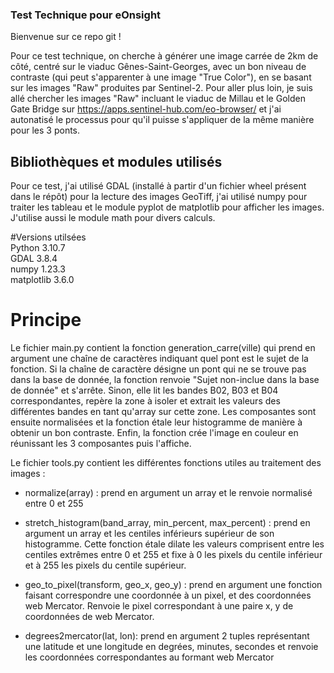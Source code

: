 ### Test Technique pour eOnsight

Bienvenue sur ce repo git !

Pour ce test technique, on cherche à générer une image carrée de 2km de côté, centré sur le viaduc Gênes-Saint-Georges, avec un bon niveau de contraste (qui peut s'apparenter à une image "True Color"), en se basant sur les images "Raw" produites par Sentinel-2. Pour aller plus loin, je suis allé chercher les images "Raw" incluant le viaduc de Millau et le Golden Gate Bridge sur https://apps.sentinel-hub.com/eo-browser/ et j'ai autonatisé le processus pour qu'il puisse s'appliquer de la même manière pour les 3 ponts.

## Bibliothèques et modules utilisés

Pour ce test, j'ai utilisé GDAL (installé à partir d'un fichier wheel présent dans le répôt) pour la lecture des images GeoTiff, j'ai utilisé numpy pour traiter les tableau et le module pyplot de matplotlib pour afficher les images. J'utilise aussi le module math pour divers calculs.

#Versions utilsées   
Python 3.10.7   
GDAL 3.8.4   
numpy 1.23.3   
matplotlib 3.6.0   


# Principe

Le fichier main.py contient la fonction generation_carre(ville) qui prend en argument une chaîne de caractères indiquant quel pont est le sujet de la fonction. Si la chaîne de caractère désigne un pont qui ne se trouve pas dans la base de donnée, la fonction renvoie "Sujet non-inclue dans la base de donnée" et s'arrête. Sinon, elle lit les bandes B02, B03 et B04 correspondantes, repère la zone à isoler et extrait les valeurs des différentes bandes en tant qu'array sur cette zone. Les composantes sont ensuite normalisées et la fonction étale leur histogramme de manière à obtenir un bon contraste. Enfin, la fonction crée l'image en couleur en réunissant les 3 composantes puis l'affiche.

Le fichier tools.py contient les différentes fonctions utiles au traitement des images :

- normalize(array) : prend en argument un array et le renvoie normalisé entre 0 et 255

- stretch_histogram(band_array, min_percent, max_percent) : prend en argument un array et les centiles inférieurs supérieur de son histogramme. Cette fonction étale dilate les valeurs comprisent entre les centiles extrêmes entre 0 et 255 et fixe à 0 les pixels du centile inférieur et à 255 les pixels du centile supérieur.

- geo_to_pixel(transform, geo_x, geo_y) : prend en argument une fonction faisant correspondre une coordonnée à un pixel, et des coordonnées web Mercator. Renvoie le pixel correspondant à une paire x, y de coordonnées de web Mercator.

- degrees2mercator(lat, lon): prend en argument 2 tuples représentant une latitude et une longitude en degrées, minutes, secondes et renvoie les coordonnées correspondantes au formant web Mercator
